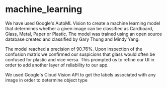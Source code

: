 # machine_learning

We have used Google's AutoML Vision to create a machine learning model that determines whether a given image can be classified as Cardboard, Glass, Metal, Paper or Plastic. The model was trained using an open source database created and classified by Gary Thung and Mindy Yang. 

The model reached a precision of 90.76%. Upon inspection of the confusion matrix we confirmed our suspicions that glass would often be confused for plastic and vice versa. This prompted us to refine our UI in order to add another layer of reliability to our app. 

We used Google's Cloud Vision API to get the labels associated with any image in order to determine object type

